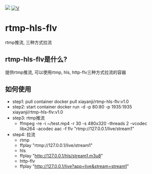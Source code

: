[![](https://img.shields.io/badge/author-XiaYanji-brightgreen.svg)](https://github.com/callmefisher/rtmp-hls-flv)
[![V](https://img.shields.io/badge/version-v1.0.0-ff69b4.svg)](https://github.com/callmefisher/rtmp-hls-flv)

# rtmp-hls-flv
rtmp推流, 三种方式拉流
## rtmp-hls-flv是什么?
提供rtmp推流, 可以使用rtmp, hls, http-flv三种方式拉流的容器



## 如何使用

* step1: pull container docker pull xiayanji/rtmp-hls-flv:v1.0
* step2: start container docker run -d -p 80:80 -p 1935:1935  xiayanji/rtmp-hls-flv:v1.0
* step3: rtmp推流
  * ffmpeg -re -i ~/test.mp4 -r 30 -s 480x320 -threads 2 -vcodec libx264 -acodec aac -f flv "rtmp://127.0.0.1/live/stream1"
* step4: 拉流
  * rtmp 
   * ffplay "rtmp://127.0.0.1/live/stream1"
  * hls
   * ffplay "http://127.0.0.1/hls/stream1.m3u8"
  * http-flv
   * ffplay "http://127.0.0.1/live?app=live&stream=stream1"
